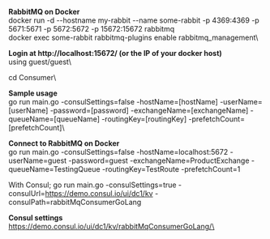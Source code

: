 **RabbitMQ on Docker**\
docker run -d --hostname my-rabbit --name some-rabbit -p 4369:4369 -p 5671:5671 -p 5672:5672 -p 15672:15672 rabbitmq\
docker exec some-rabbit rabbitmq-plugins enable rabbitmq_management\

**Login at http://localhost:15672/ (or the IP of your docker host)**\
using guest/guest\

cd Consumer\

**Sample usage**\
go run main.go -consulSettings=false -hostName=[hostName] -userName=[userName] -password=[password] -exchangeName=[exchangeName] -queueName=[queueName] -routingKey=[routingKey] -prefetchCount=[prefetchCount]\

**Connect to RabbitMQ on Docker**\
go run main.go -consulSettings=false -hostName=localhost:5672 -userName=guest -password=guest -exchangeName=ProductExchange -queueName=TestingQueue -routingKey=TestRoute -prefetchCount=1  

With Consul;
go run main.go -consulSettings=true -consulUrl=https://demo.consul.io/ui/dc1/kv -consulPath=rabbitMqConsumerGoLang

**Consul settings**\
https://demo.consul.io/ui/dc1/kv/rabbitMqConsumerGoLang/\

